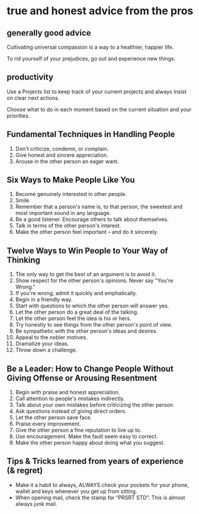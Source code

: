 # true and honest advice from the pros

## generally good advice

Cultivating universal compassion is a way to a healthier, happier life.

To rid yourself of your prejudices, go out and experience new things.

## productivity

Use a Projects list to keep track of your current projects and always insist on clear next actions.

Choose what to do in each moment based on the current situation and your priorities.

## Fundamental Techniques in Handling People

1. Don't criticize, condemn, or complain.
2. Give honest and sincere appreciation.
3. Arouse in the other person an eager want.

## Six Ways to Make People Like You

1. Become genuinely interested in other people.
2. Smile.
3. Remember that a person's name is, to that person, the sweetest and most important sound in any language.
4. Be a good listener. Encourage others to talk about themselves.
5. Talk in terms of the other person's interest.
6. Make the other person feel important – and do it sincerely.

## Twelve Ways to Win People to Your Way of Thinking

1. The only way to get the best of an argument is to avoid it.
2. Show respect for the other person's opinions. Never say "You're Wrong."
3. If you're wrong, admit it quickly and emphatically.
4. Begin in a friendly way.
5. Start with questions to which the other person will answer yes.
6. Let the other person do a great deal of the talking.
7. Let the other person feel the idea is his or hers.
8. Try honestly to see things from the other person's point of view.
9. Be sympathetic with the other person's ideas and desires.
10. Appeal to the nobler motives.
11. Dramatize your ideas.
12. Throw down a challenge.

## Be a Leader: How to Change People Without Giving Offense or Arousing Resentment

1. Begin with praise and honest appreciation.
2. Call attention to people's mistakes indirectly.
3. Talk about your own mistakes before criticizing the other person.
4. Ask questions instead of giving direct orders.
5. Let the other person save face.
6. Praise every improvement.
7. Give the other person a fine reputation to live up to.
8. Use encouragement. Make the fault seem easy to correct.
9. Make the other person happy about doing what you suggest.

## Tips & Tricks learned from years of experience (& regret)

- Make it a habit to always, ALWAYS check your pockets for your phone, wallet and keys whenever you get up from sitting.
- When opening mail, check the stamp for “PRSRT STD”. This is almost always junk mail.
